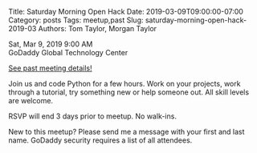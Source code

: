 Title: Saturday Morning Open Hack
Date: 2019-03-09T09:00:00-07:00
Category: posts
Tags: meetup,past
Slug: saturday-morning-open-hack-2019-03
Authors: Tom Taylor, Morgan Taylor

<div class="meetup-time">
<i class="far fa-clock"></i> Sat, Mar 9, 2019 9:00 AM
</div>

<div class="meetup-venue">
<i class="fas fa-map-marked-alt"></i> GoDaddy Global Technology Center 
</div>



<i class="fab fa-meetup"></i> <a href="https://www.meetup.com/Phoenix-Python-Meetup-Group/events/259253763/">See past meeting details!</a>





<p>Join us and code Python for a few hours. Work on your projects, work through a tutorial, try something new or help someone out. All skill levels are welcome.</p> <p>RSVP will end 3 days prior to meetup. No walk-ins.</p> <p>New to this meetup? Please send me a message with your first and last name. GoDaddy security requires a list of all attendees.</p> 
